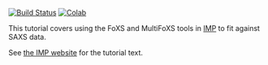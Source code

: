 [![Build Status](https://github.com/salilab/foxs_tutorial/workflows/build/badge.svg?branch=main)](https://github.com/salilab/foxs_tutorial/actions?query=workflow%3Abuild)
[![Colab](https://colab.research.google.com/assets/colab-badge.svg)](https://colab.research.google.com/github/salilab/foxs_tutorial/blob/main/index-colab.ipynb)

This tutorial covers using the FoXS and MultiFoXS tools in
[IMP](https://integrativemodeling.org/) to fit against SAXS data.

See [the IMP website](https://integrativemodeling.org/tutorials/foxs/)
for the tutorial text.
